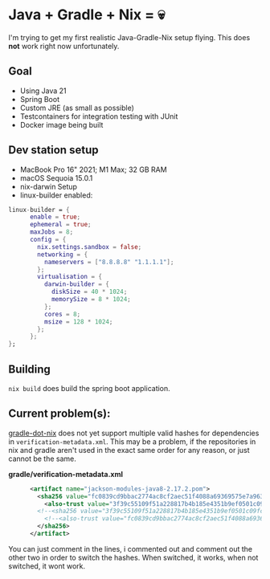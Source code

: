 # Java + Gradle + Nix = 💀
I'm trying to get my first realistic Java-Gradle-Nix setup flying.
This does **not** work right now unfortunately. 

## Goal
- Using Java 21
- Spring Boot
- Custom JRE (as small as possible)
- Testcontainers for integration testing with JUnit
- Docker image being built

## Dev station setup
- MacBook Pro 16" 2021; M1 Max; 32 GB RAM
- macOS Sequoia 15.0.1
- nix-darwin Setup
- linux-builder enabled:
```nix
linux-builder = {
      enable = true;
      ephemeral = true;
      maxJobs = 8;
      config = {
        nix.settings.sandbox = false;
        networking = {
          nameservers = ["8.8.8.8" "1.1.1.1"];
        };
        virtualisation = {
          darwin-builder = {
            diskSize = 40 * 1024;
            memorySize = 8 * 1024;
          };
          cores = 8;
          msize = 128 * 1024;
        };
      };
};
```

## Building
`nix build` does build the spring boot application.

## Current problem(s):
[gradle-dot-nix](https://github.com/CrazyChaoz/gradle-dot-nix) does not yet support multiple valid hashes for dependencies in `verification-metadata.xml`. This may be a problem, if the repositories in nix and gradle aren't used in the exact same order for any reason, or just cannot be the same. 

**gradle/verification-metadata.xml**
```xml
      <artifact name="jackson-modules-java8-2.17.2.pom">
        <sha256 value="fc0839cd9bbac2774ac8cf2aec51f4088a69369575e7a963f972cc07f4fcb8b3" origin="Generated by Gradle">
          <also-trust value="3f39c55109f51a228817b4b185e4351b9ef0501c09fc1e1a3075ae9547cc2d03"/>
        <!--<sha256 value="3f39c55109f51a228817b4b185e4351b9ef0501c09fc1e1a3075ae9547cc2d03" origin="Generated by Gradle">-->
          <!--<also-trust value="fc0839cd9bbac2774ac8cf2aec51f4088a69369575e7a963f972cc07f4fcb8b3"/>-->
        </sha256>
      </artifact>
```

You can just comment in the lines, i commented out and comment out the other two in order to switch the hashes. 
When switched, it works, when not switched, it wont work.
